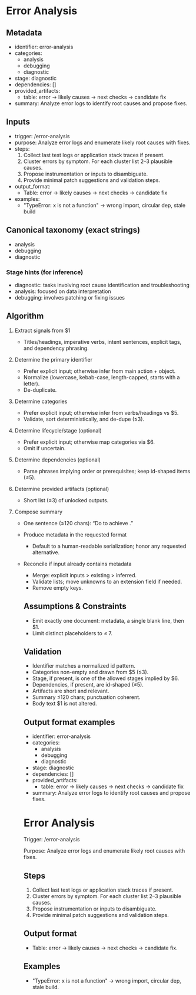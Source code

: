 # Error Analysis

## Metadata

- identifier: error-analysis
- categories:
  - analysis
  - debugging
  - diagnostic
- stage: diagnostic
- dependencies: []
- provided_artifacts:
  - table: error → likely causes → next checks → candidate fix
- summary: Analyze error logs to identify root causes and propose fixes.

## Inputs

- trigger: /error-analysis
- purpose: Analyze error logs and enumerate likely root causes with fixes.
- steps:
  1. Collect last test logs or application stack traces if present.
  2. Cluster errors by symptom. For each cluster list 2–3 plausible causes.
  3. Propose instrumentation or inputs to disambiguate.
  4. Provide minimal patch suggestions and validation steps.
- output_format:
  - Table: error → likely causes → next checks → candidate fix
- examples:
  - "TypeError: x is not a function" → wrong import, circular dep, stale build

## Canonical taxonomy (exact strings)

- analysis
- debugging
- diagnostic

### Stage hints (for inference)

- diagnostic: tasks involving root cause identification and troubleshooting
- analysis: focused on data interpretation
- debugging: involves patching or fixing issues

## Algorithm

1. Extract signals from $1
   - Titles/headings, imperative verbs, intent sentences, explicit tags, and dependency phrasing.

2. Determine the primary identifier
   - Prefer explicit input; otherwise infer from main action + object.
   - Normalize (lowercase, kebab-case, length-capped, starts with a letter).
   - De-duplicate.

3. Determine categories
   - Prefer explicit input; otherwise infer from verbs/headings vs $5.
   - Validate, sort deterministically, and de-dupe (≤3).

4. Determine lifecycle/stage (optional)
   - Prefer explicit input; otherwise map categories via $6.
   - Omit if uncertain.

5. Determine dependencies (optional)
   - Parse phrases implying order or prerequisites; keep id-shaped items (≤5).

6. Determine provided artifacts (optional)
   - Short list (≤3) of unlocked outputs.

7. Compose summary
   - One sentence (≤120 chars): “Do <verb> <object> to achieve <outcome>.”

8. Produce metadata in the requested format
   - Default to a human-readable serialization; honor any requested alternative.

9. Reconcile if input already contains metadata
   - Merge: explicit inputs > existing > inferred.
   - Validate lists; move unknowns to an extension field if needed.
   - Remove empty keys.

## Assumptions & Constraints

- Emit exactly one document: metadata, a single blank line, then $1.
- Limit distinct placeholders to ≤ 7.

## Validation

- Identifier matches a normalized id pattern.
- Categories non-empty and drawn from $5 (≤3).
- Stage, if present, is one of the allowed stages implied by $6.
- Dependencies, if present, are id-shaped (≤5).
- Artifacts are short and relevant.
- Summary ≤120 chars; punctuation coherent.
- Body text $1 is not altered.

## Output format examples

- identifier: error-analysis
- categories:
  - analysis
  - debugging
  - diagnostic
- stage: diagnostic
- dependencies: []
- provided_artifacts:
  - table: error → likely causes → next checks → candidate fix
- summary: Analyze error logs to identify root causes and propose fixes.

# Error Analysis

Trigger: /error-analysis

Purpose: Analyze error logs and enumerate likely root causes with fixes.

## Steps

1. Collect last test logs or application stack traces if present.
2. Cluster errors by symptom. For each cluster list 2–3 plausible causes.
3. Propose instrumentation or inputs to disambiguate.
4. Provide minimal patch suggestions and validation steps.

## Output format

- Table: error → likely causes → next checks → candidate fix.

## Examples

- "TypeError: x is not a function" → wrong import, circular dep, stale build.
